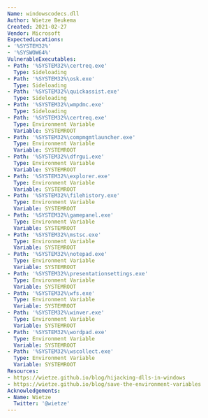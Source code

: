 ```yaml
---
Name: windowscodecs.dll
Author: Wietze Beukema
Created: 2021-02-27
Vendor: Microsoft
ExpectedLocations:
- '%SYSTEM32%'
- '%SYSWOW64%'
VulnerableExecutables:
- Path: '%SYSTEM32%\certreq.exe'
  Type: Sideloading
- Path: '%SYSTEM32%\osk.exe'
  Type: Sideloading
- Path: '%SYSTEM32%\quickassist.exe'
  Type: Sideloading
- Path: '%SYSTEM32%\wmpdmc.exe'
  Type: Sideloading
- Path: '%SYSTEM32%\certreq.exe'
  Type: Environment Variable
  Variable: SYSTEMROOT
- Path: '%SYSTEM32%\compmgmtlauncher.exe'
  Type: Environment Variable
  Variable: SYSTEMROOT
- Path: '%SYSTEM32%\dfrgui.exe'
  Type: Environment Variable
  Variable: SYSTEMROOT
- Path: '%SYSTEM32%\explorer.exe'
  Type: Environment Variable
  Variable: SYSTEMROOT
- Path: '%SYSTEM32%\filehistory.exe'
  Type: Environment Variable
  Variable: SYSTEMROOT
- Path: '%SYSTEM32%\gamepanel.exe'
  Type: Environment Variable
  Variable: SYSTEMROOT
- Path: '%SYSTEM32%\mstsc.exe'
  Type: Environment Variable
  Variable: SYSTEMROOT
- Path: '%SYSTEM32%\notepad.exe'
  Type: Environment Variable
  Variable: SYSTEMROOT
- Path: '%SYSTEM32%\presentationsettings.exe'
  Type: Environment Variable
  Variable: SYSTEMROOT
- Path: '%SYSTEM32%\wfs.exe'
  Type: Environment Variable
  Variable: SYSTEMROOT
- Path: '%SYSTEM32%\winver.exe'
  Type: Environment Variable
  Variable: SYSTEMROOT
- Path: '%SYSTEM32%\wordpad.exe'
  Type: Environment Variable
  Variable: SYSTEMROOT
- Path: '%SYSTEM32%\wscollect.exe'
  Type: Environment Variable
  Variable: SYSTEMROOT
Resources:
- https://wietze.github.io/blog/hijacking-dlls-in-windows
- https://wietze.github.io/blog/save-the-environment-variables
Acknowledgements:
- Name: Wietze
  Twitter: '@wietze'
---
```


